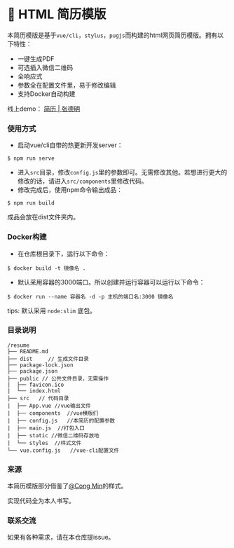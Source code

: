 # 📑 HTML 简历模版

本简历模版是基于`vue/cli`，`stylus`，`pugjs`而构建的html网页简历模版。拥有以下特性：

- 一键生成PDF
- 可选插入微信二维码
- 全响应式
- 参数全在配置文件里，易于修改编辑
- 支持Docker自动构建



线上demo： [简历 | 张德明](https://www.coderming.com/resume/)

 

### 使用方式

- 启动vue/cli自带的热更新开发server：

```
$ npm run serve
```

- 进入`src`目录，修改`config.js`里的参数即可。无需修改其他。若想进行更大的修改的话，请进入`src/components`里修改代码。
- 修改完成后，使用npm命令输出成品：

```
$ npm run build
```

成品会放在dist文件夹内。

### Docker构建
- 在仓库根目录下，运行以下命令：

```
$ docker build -t 镜像名 .
```

- 默认采用容器的3000端口。所以创建并运行容器可以运行以下命令：

```
$ docker run --name 容器名 -d -p 主机的端口名:3000 镜像名
```

tips: 默认采用 `node:slim` 底包。


### 目录说明

```
/resume
├── README.md
├── dist     // 生成文件目录
├── package-lock.json
├── package.json
├── public // 公共文件目录，无需操作
|  ├── favicon.ico
|  └── index.html
├── src   // 代码目录
|  ├── App.vue //vue输出文件
|  ├── components  //vue模版们
|  ├── config.js   //本简历的配置参数
|  ├── main.js  //打包入口
|  ├── static //微信二维码存放地
|  └── styles  //样式文件
└── vue.config.js   //vue-cli配置文件
```



### 来源

本简历模版部分借鉴了[@Cong Min](https://github.com/mcc108/resume)的样式。

实现代码全为本人书写。



### 联系交流

如果有各种需求，请在本仓库提issue。